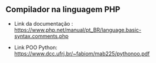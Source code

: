 ## Compilador na linguagem PHP
* Link da documentação : https://www.php.net/manual/pt_BR/language.basic-syntax.comments.php

* Link POO Python: https://www.dcc.ufrj.br/~fabiom/mab225/pythonoo.pdf
